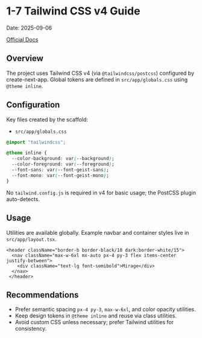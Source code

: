 # 1-7 Tailwind CSS v4 Guide

Date: 2025-09-06

[Official Docs](https://tailwindcss.com/docs)

## Overview
The project uses Tailwind CSS v4 (via `@tailwindcss/postcss`) configured by create-next-app. Global tokens are defined in `src/app/globals.css` using `@theme inline`.

## Configuration
Key files created by the scaffold:

- `src/app/globals.css`

```css
@import "tailwindcss";

@theme inline {
  --color-background: var(--background);
  --color-foreground: var(--foreground);
  --font-sans: var(--font-geist-sans);
  --font-mono: var(--font-geist-mono);
}
```

No `tailwind.config.js` is required in v4 for basic usage; the PostCSS plugin auto-detects.

## Usage
Utilities are available globally. Example navbar and container styles live in `src/app/layout.tsx`.

```tsx
<header className="border-b border-black/10 dark:border-white/15">
  <nav className="max-w-6xl mx-auto px-4 py-3 flex items-center justify-between">
    <div className="text-lg font-semibold">Mirage</div>
  </nav>
 </header>
```

## Recommendations
- Prefer semantic spacing `px-4 py-3`, `max-w-6xl`, and color opacity utilities.
- Keep design tokens in `@theme inline` and reuse via class utilities.
- Avoid custom CSS unless necessary; prefer Tailwind utilities for consistency.


